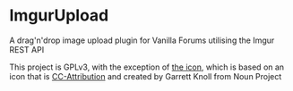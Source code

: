# ImgurUpload
A drag'n'drop image upload plugin for Vanilla Forums utilising the Imgur REST API

This project is GPLv3, with the exception of [the icon](https://thenounproject.com/term/drag-and-drop/49665/),
which is based on an icon that is [CC-Attribution](https://creativecommons.org/licenses/by/3.0/us/) and created by Garrett Knoll from Noun Project
